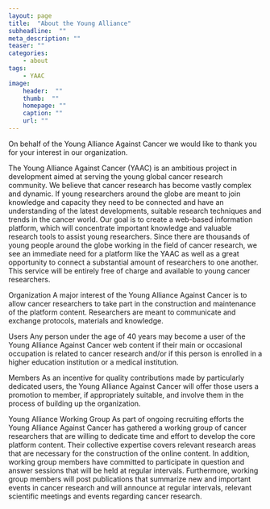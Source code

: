 ```yaml
---
layout: page
title:  "About the Young Alliance"
subheadline:  ""
meta_description: ""
teaser: ""
categories:
    - about
tags:
    - YAAC
image:
    header:  ""
    thumb:  ""
    homepage: ""
    caption: ""
    url: ""
---
```



On behalf of the Young Alliance Against Cancer we would like to thank you for your interest in our organization.

The Young Alliance Against Cancer (YAAC) is an ambitious project in development aimed at serving the young global cancer research community. We believe that cancer research has become vastly complex and dynamic. If young researchers around the globe are meant to join knowledge and capacity they need to be connected and have an understanding of the latest developments, suitable research techniques and trends in the cancer world. Our goal is to create a web-based information platform, which will concentrate important knowledge and valuable research tools to assist young researchers. Since there are thousands of young people around the globe working in the field of cancer research, we see an immediate need for a platform like the YAAC as well as a great opportunity to connect a substantial amount of researchers to one another. This service will be entirely free of charge and available to young cancer researchers.

Organization
A major interest of the Young Alliance Against Cancer is to allow cancer researchers to take part in the construction and maintenance of the platform content. Researchers are meant to communicate and exchange protocols, materials and knowledge.

Users
Any person under the age of 40 years may become a user of the Young Alliance Against Cancer web content if their main or occasional occupation is related to cancer research and/or if this person is enrolled in a higher education institution or a medical institution.

Members
As an incentive for quality contributions made by particularly dedicated users, the Young Alliance Against Cancer will offer those users a promotion to member, if appropriately suitable, and involve them in the process of building up the organization.

Young Alliance Working Group
As part of ongoing recruiting efforts the Young Alliance Against Cancer has gathered a working group of cancer researchers that are willing to dedicate time and effort to develop the core platform content. Their collective expertise covers relevant research areas that are necessary for the construction of the online content. In addition, working group members have committed to participate in question and answer sessions that will be held at regular intervals. Furthermore, working group members will post publications that summarize new and important events in cancer research and will announce at regular intervals, relevant scientific meetings and events regarding cancer research.

